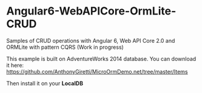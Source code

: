 # Angular6-WebAPICore-OrmLite-CRUD
Samples of CRUD operations with Angular 6, Web API Core 2.0 and ORMLite with pattern CQRS
(Work in progress)

This example is built on AdventureWorks 2014 database.
You can download it here: https://github.com/AnthonyGiretti/MicroOrmDemo.net/tree/master/Items

Then install it on your <strong>LocalDB<strong>
